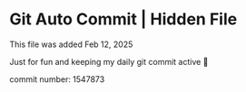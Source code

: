 # Git Auto Commit | Hidden File

This file was added Feb 12, 2025

Just for fun and keeping my daily git commit active 🤪

commit number: 1547873
